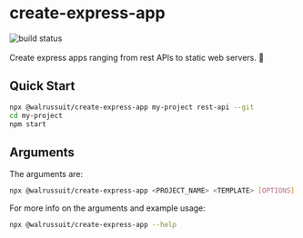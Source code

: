 # create-express-app

![build status](https://github.com/Walrussuit101/create-express-app/actions/workflows/build.yml/badge.svg)<br/><br/>
Create express apps ranging from rest APIs to static web servers. :rocket:

## Quick Start

```sh
npx @walrussuit/create-express-app my-project rest-api --git
cd my-project
npm start
```

## Arguments

The arguments are:<br/>

```sh
npx @walrussuit/create-express-app <PROJECT_NAME> <TEMPLATE> [OPTIONS]
```

For more info on the arguments and example usage:<br/>

```sh
npx @walrussuit/create-express-app --help
```
